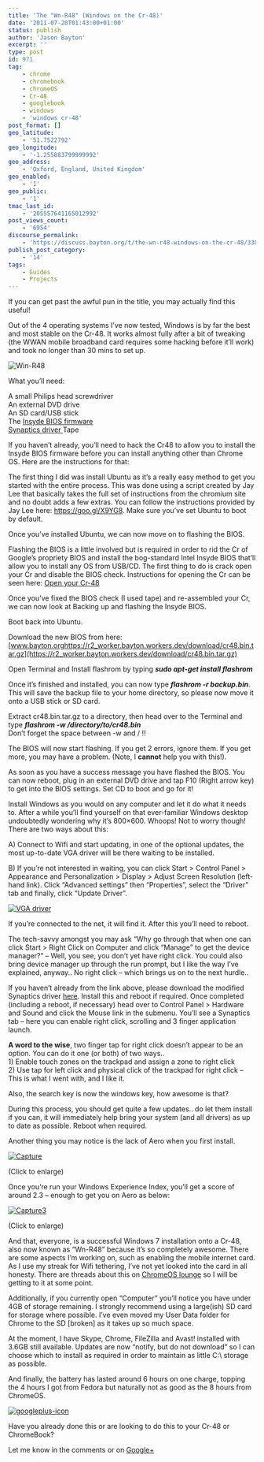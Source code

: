 ```yaml
---
title: 'The "Wn-R48" (Windows on the Cr-48)'
date: '2011-07-20T01:43:00+01:00'
status: publish
author: 'Jason Bayton'
excerpt: ''
type: post
id: 971
tag:
    - chrome
    - chromebook
    - chromeOS
    - Cr-48
    - googlebook
    - windows
    - 'windows cr-48'
post_format: []
geo_latitude:
    - '51.7522792'
geo_longitude:
    - '-1.255883799999992'
geo_address:
    - 'Oxford, England, United Kingdom'
geo_enabled:
    - '1'
geo_public:
    - '1'
tmac_last_id:
    - '205557641165012992'
post_views_count:
    - '6954'
discourse_permalink:
    - 'https://discuss.bayton.org/t/the-wn-r48-windows-on-the-cr-48/338'
publish_post_category:
    - '14'
tags:
    - Guides
    - Projects
---
```

If you can get past the awful pun in the title, you may actually find this useful!

Out of the 4 operating systems I’ve now tested, Windows is by far the best and most stable on the Cr-48. It works almost fully after a bit of tweaking (the WWAN mobile broadband card requires some hacking before it’ll work) and took no longer than 30 mins to set up.

![](https://lh4.googleusercontent.com/-aZBdBscGaFo/TiX9YQIVfdI/AAAAAAAADqI/Mf6owOOtazY/s288/11%252520-%2525201.jpg "Win-R48")

What you’ll need:

A small Philips head screwdriver  
An external DVD drive  
An SD card/USB stick  
The [Insyde BIOS firmware](https://r2_worker.bayton.workers.dev/download/cr48.bin.tar.gz "Insyde BIOS firmware")  
[Synaptics driver  ](https://r2_worker.bayton.workers.dev/download/sp47815_touchpad.exe "Synaptics Driver")Tape

If you haven’t already, you’ll need to hack the Cr48 to allow you to install the Insyde BIOS firmware before you can install anything other than Chrome OS. Here are the instructions for that:

The first thing I did was install Ubuntu as it’s a really easy method to get you started with the entire process. This was done using a script created by Jay Lee that basically takes the full set of instructions from the chromium site and no doubt adds a few extras. You can follow the instructions provided by Jay Lee here: <https://goo.gl/X9YG8>. Make sure you’ve set Ubuntu to boot by default.

Once you’ve installed Ubuntu, we can now move on to flashing the BIOS.

Flashing the BIOS is a little involved but is required in order to rid the Cr of Google’s propriety BIOS and install the bog-standard Intel Insyde BIOS that’ll allow you to install any OS from USB/CD. The first thing to do is crack open your Cr and disable the BIOS check. Instructions for opening the Cr can be seen here: [Open your Cr-48](https://cr-48.wikispaces.com/Open+the+Cr-48 "Open your Cr-48")

Once you’ve fixed the BIOS check (I used tape) and re-assembled your Cr, we can now look at Backing up and flashing the Insyde BIOS.

Boot back into Ubuntu.

Download the new BIOS from here: [www.bayton.orghttps://r2_worker.bayton.workers.dev/download/cr48.bin.tar.gz](https://r2_worker.bayton.workers.dev/download/cr48.bin.tar.gz)

Open Terminal and Install flashrom by typing ***sudo apt-get install flashrom***

Once it’s finished and installed, you can now type ***flashrom -r backup.bin***. This will save the backup file to your home directory, so please now move it onto a USB stick or SD card.

Extract cr48.bin.tar.gz to a directory, then head over to the Terminal and type ***flashrom -w /directory/to/cr48.bin***  
Don’t forget the space between -w and / !!

The BIOS will now start flashing. If you get 2 errors, ignore them. If you get more, you may have a problem. (Note, I **cannot** help you with this!).

As soon as you have a success message you have flashed the BIOS. You can now reboot, plug in an external DVD drive and tap F10 (Right arrow key) to get into the BIOS settings. Set CD to boot and go for it!

Install Windows as you would on any computer and let it do what it needs to. After a while you’ll find yourself on that ever-familiar Windows desktop undoubtedly wondering why it’s 800×600. Whoops! Not to worry though! There are two ways about this:

A) Connect to Wifi and start updating, in one of the optional updates, the most up-to-date VGA driver will be there waiting to be installed.

B) If you’re not interested in waiting, you can click Start &gt; Control Panel &gt; Appearance and Personalization &gt; Display &gt; Adjust Screen Resolution (left-hand link). Click “Advanced settings” then “Properties”, select the “Driver” tab and finally, click “Update Driver”.

[![](https://r2_worker.bayton.workers.dev/uploads/2011/07/VGA-driver.png "VGA driver")](https://r2_worker.bayton.workers.dev/uploads/2011/07/VGA-driver.png)

If you’re connected to the net, it will find it. After this you’ll need to reboot.

The tech-savvy amongst you may ask “Why go through that when one can click Start &gt; Right Click on Computer and click “Manage” to get the device manager?” – Well, you see, you don’t yet have right click. You could also bring device manager up through the run prompt, but I like the way I’ve explained, anyway.. No right click – which brings us on to the next hurdle..

If you haven’t already from the link above, please download the modified Synaptics driver [here](https://r2_worker.bayton.workers.dev/download/sp47815_touchpad.exe "here"). Install this and reboot if required. Once completed (including a reboot, if necessary) head over to Control Panel &gt; Hardware and Sound and click the Mouse link in the submenu. You’ll see a Synaptics tab – here you can enable right click, scrolling and 3 finger application launch.

**A word to the wise**, two finger tap for right click doesn’t appear to be an option. You can do it one (or both) of two ways..  
1\) Enable touch zones on the trackpad and assign a zone to right click  
2\) Use tap for left click and physical click of the trackpad for right click – This is what I went with, and I like it.

Also, the search key is now the windows key, how awesome is that?

During this process, you should get quite a few updates.. do let them install if you can, it will immediately help bring your system (and all drivers) as up to date as possible. Reboot when required.

Another thing you may notice is the lack of Aero when you first install.

[![](https://r2_worker.bayton.workers.dev/uploads/2011/07/Capture-300x187.png "Capture")](https://r2_worker.bayton.workers.dev/uploads/2011/07/Capture.png)

(Click to enlarge)

Once you’re run your Windows Experience Index, you’ll get a score of around 2.3 – enough to get you on Aero as below:

[![](https://r2_worker.bayton.workers.dev/uploads/2011/07/Capture3-300x187.png "Capture3")](https://r2_worker.bayton.workers.dev/uploads/2011/07/Capture3.png)

(Click to enlarge)

And that, everyone, is a successful Windows 7 installation onto a Cr-48, also now known as “Wn-R48” because it’s so completely awesome. There are some aspects I’m working on, such as enabling the mobile internet card. As I use my streak for Wifi tethering, I’ve not yet looked into the card in all honesty. There are threads about this on [ChromeOS lounge](https://www.chromeoslounge.com/cr-48-chrome-notebook/807-cr48-gobi2000-use-other-oses.html "ChromeOS lounge") so I will be getting to it at some point.

Additionally, if you currently open “Computer” you’ll notice you have under 4GB of storage remaining. I strongly recommend using a large(ish) SD card for storage where possible. I’ve even moved my User Data folder for Chrome to the SD \[broken\] as it takes up so much space.

At the moment, I have Skype, Chrome, FileZilla and Avast! installed with 3.6GB still available. Updates are now “notify, but do not download” so I can choose which to install as required in order to maintain as little C:\\ storage as possible.

And finally, the battery has lasted around 6 hours on one charge, topping the 4 hours I got from Fedora but naturally not as good as the 8 hours from ChromeOS.

[![](https://r2_worker.bayton.workers.dev/uploads/2011/07/googleplus-icon-150x150.png "googleplus-icon")](https://plus.google.com/105616249858609350212)

Have you already done this or are looking to do this to your Cr-48 or ChromeBook?

Let me know in the comments or on [Google+](https://plus.google.com/105616249858609350212)